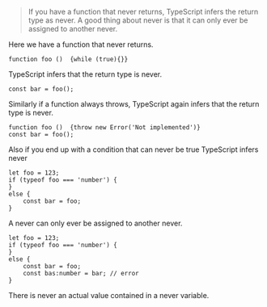 > If you have a function that never returns, TypeScript infers the return type as never. 
> A good thing about never is that it can only ever be assigned to another never. 

Here we have a function that never returns. 

```
function foo ()  {while (true){}} 
```

TypeScript infers that the return type is never. 

```
const bar = foo();
```

Similarly if a function always throws, TypeScript again infers that the return type is never. 

```
function foo ()  {throw new Error('Not implemented')} 
const bar = foo(); 
```

Also if you end up with a condition that can never be true TypeScript infers never

```
let foo = 123; 
if (typeof foo === 'number') { 
}
else {
    const bar = foo;
}
```

A never can only ever be assigned to another never.

```
let foo = 123; 
if (typeof foo === 'number') { 
}
else {
    const bar = foo;
    const bas:number = bar; // error
}
```

There is never an actual value contained in a never variable.


